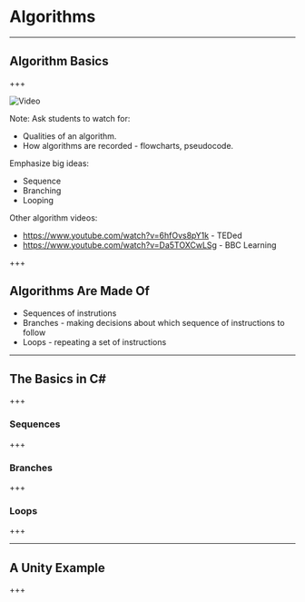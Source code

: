 # Algorithms

---

## Algorithm Basics

+++

![Video](https://www.youtube.com/embed/e_WfC8HwVB8)

Note:
Ask students to watch for:
* Qualities of an algorithm.
* How algorithms are recorded - flowcharts, pseudocode.

Emphasize big ideas:
* Sequence
* Branching
* Looping

Other algorithm videos:
* https://www.youtube.com/watch?v=6hfOvs8pY1k - TEDed
* https://www.youtube.com/watch?v=Da5TOXCwLSg - BBC Learning

+++

## Algorithms Are Made Of

* Sequences of instrutions
* Branches - making decisions about which sequence of instructions to follow
* Loops - repeating a set of instructions

---

## The Basics in C#

+++

### Sequences

+++

### Branches

+++

### Loops

+++

---

## A Unity Example

+++
